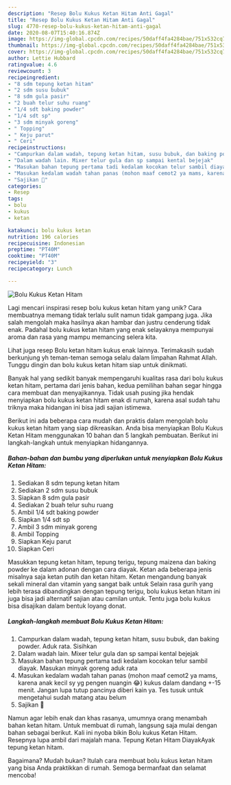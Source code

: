 ```yaml
---
description: "Resep Bolu Kukus Ketan Hitam Anti Gagal"
title: "Resep Bolu Kukus Ketan Hitam Anti Gagal"
slug: 4770-resep-bolu-kukus-ketan-hitam-anti-gagal
date: 2020-08-07T15:40:16.874Z
image: https://img-global.cpcdn.com/recipes/50daff4fa4284bae/751x532cq70/bolu-kukus-ketan-hitam-foto-resep-utama.jpg
thumbnail: https://img-global.cpcdn.com/recipes/50daff4fa4284bae/751x532cq70/bolu-kukus-ketan-hitam-foto-resep-utama.jpg
cover: https://img-global.cpcdn.com/recipes/50daff4fa4284bae/751x532cq70/bolu-kukus-ketan-hitam-foto-resep-utama.jpg
author: Lettie Hubbard
ratingvalue: 4.6
reviewcount: 3
recipeingredient:
- "8 sdm tepung ketan hitam"
- "2 sdm susu bubuk"
- "8 sdm gula pasir"
- "2 buah telur suhu ruang"
- "1/4 sdt baking powder"
- "1/4 sdt sp"
- "3 sdm minyak goreng"
- " Topping"
- " Keju parut"
- " Ceri"
recipeinstructions:
- "Campurkan dalam wadah, tepung ketan hitam, susu bubuk, dan baking powder. Aduk rata. Sisihkan"
- "Dalam wadah lain. Mixer telur gula dan sp sampai kental bejejak"
- "Masukan bahan tepung pertama tadi kedalam kocokan telur sambil diayak. Masukan minyak goreng aduk rata"
- "Masukan kedalam wadah tahan panas (mohon maaf cemot2 ya mams, karena anak kecil sy yg pengen nuangin 😂) kukus dalam dandang +-15 menit. Jangan lupa tutup pancinya diberi kain ya. Tes tusuk untuk mengetahui sudah matang atau belum"
- "Sajikan 🍒"
categories:
- Resep
tags:
- bolu
- kukus
- ketan

katakunci: bolu kukus ketan 
nutrition: 196 calories
recipecuisine: Indonesian
preptime: "PT40M"
cooktime: "PT40M"
recipeyield: "3"
recipecategory: Lunch

---
```



![Bolu Kukus Ketan Hitam](https://img-global.cpcdn.com/recipes/50daff4fa4284bae/751x532cq70/bolu-kukus-ketan-hitam-foto-resep-utama.jpg)

Lagi mencari inspirasi resep bolu kukus ketan hitam yang unik? Cara membuatnya memang tidak terlalu sulit namun tidak gampang juga. Jika salah mengolah maka hasilnya akan hambar dan justru cenderung tidak enak. Padahal bolu kukus ketan hitam yang enak selayaknya mempunyai aroma dan rasa yang mampu memancing selera kita.

Lihat juga resep Bolu ketan hitam kukus enak lainnya. Terimakasih sudah berkunjung yh teman-teman semoga selalu dalam limpahan Rahmat Allah. Tunggu dingin dan bolu kukus ketan hitam siap untuk dinikmati.

Banyak hal yang sedikit banyak mempengaruhi kualitas rasa dari bolu kukus ketan hitam, pertama dari jenis bahan, kedua pemilihan bahan segar hingga cara membuat dan menyajikannya. Tidak usah pusing jika hendak menyiapkan bolu kukus ketan hitam enak di rumah, karena asal sudah tahu triknya maka hidangan ini bisa jadi sajian istimewa.


Berikut ini ada beberapa cara mudah dan praktis dalam mengolah bolu kukus ketan hitam yang siap dikreasikan. Anda bisa menyiapkan Bolu Kukus Ketan Hitam menggunakan 10 bahan dan 5 langkah pembuatan. Berikut ini langkah-langkah untuk menyiapkan hidangannya.

<!--inarticleads1-->

##### Bahan-bahan dan bumbu yang diperlukan untuk menyiapkan Bolu Kukus Ketan Hitam:

1. Sediakan 8 sdm tepung ketan hitam
1. Sediakan 2 sdm susu bubuk
1. Siapkan 8 sdm gula pasir
1. Sediakan 2 buah telur suhu ruang
1. Ambil 1/4 sdt baking powder
1. Siapkan 1/4 sdt sp
1. Ambil 3 sdm minyak goreng
1. Ambil  Topping
1. Siapkan  Keju parut
1. Siapkan  Ceri


Masukkan tepung ketan hitam, tepung terigu, tepung maizena dan baking powder ke dalam adonan dengan cara diayak. Ketan ada beberapa jenis misalnya saja ketan putih dan ketan hitam. Ketan mengandung banyak sekali mineral dan vitamin yang sangat baik untuk Selain rasa gurih yang lebih terasa dibandingkan dengan tepung terigu, bolu kukus ketan hitam ini juga bisa jadi alternatif sajian atau camilan untuk. Tentu juga bolu kukus bisa disajikan dalam bentuk loyang donat. 

<!--inarticleads2-->

##### Langkah-langkah membuat Bolu Kukus Ketan Hitam:

1. Campurkan dalam wadah, tepung ketan hitam, susu bubuk, dan baking powder. Aduk rata. Sisihkan
1. Dalam wadah lain. Mixer telur gula dan sp sampai kental bejejak
1. Masukan bahan tepung pertama tadi kedalam kocokan telur sambil diayak. Masukan minyak goreng aduk rata
1. Masukan kedalam wadah tahan panas (mohon maaf cemot2 ya mams, karena anak kecil sy yg pengen nuangin 😂) kukus dalam dandang +-15 menit. Jangan lupa tutup pancinya diberi kain ya. Tes tusuk untuk mengetahui sudah matang atau belum
1. Sajikan 🍒


Namun agar lebih enak dan khas rasanya, umumnya orang menambah bahan ketan hitam. Untuk membuat di rumah, langsung saja mulai dengan bahan sebagai berikut. Kali ini nyoba bikin Bolu kukus Ketan Hitam. Resepnya lupa ambil dari majalah mana. Tepung Ketan Hitam DiayakAyak tepung ketan hitam. 

Bagaimana? Mudah bukan? Itulah cara membuat bolu kukus ketan hitam yang bisa Anda praktikkan di rumah. Semoga bermanfaat dan selamat mencoba!
